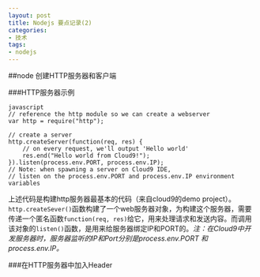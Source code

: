 ```yaml
---
layout: post
title: Nodejs 要点记录(2)
categories: 
- 技术
tags:
- nodejs
---
```


##node 创建HTTP服务器和客户端

###HTTP服务器示例
```
javascript
// reference the http module so we can create a webserver
var http = require("http");

// create a server
http.createServer(function(req, res) {
    // on every request, we'll output 'Hello world'
    res.end("Hello world from Cloud9!");
}).listen(process.env.PORT, process.env.IP);
// Note: when spawning a server on Cloud9 IDE, 
// listen on the process.env.PORT and process.env.IP environment variables
```

上述代码是构建http服务器最基本的代码（来自cloud9的demo project）。`http.createSever()`函数构建了一个web服务器对象，为构建这个服务器，需要传递一个匿名函数`function(req, res)`给它，用来处理请求和发送内容。而调用该对象的`listen()`函数，是用来给服务器绑定IP和PORT的。*注：在Cloud9中开发服务器时，服务器监听的IP和Port分别是process.env.PORT 和 process.env.IP。*

###在HTTP服务器中加入Header

